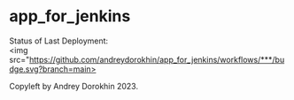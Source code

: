 # app_for_jenkins

Status of Last Deployment:
<br><img src="https://github.com/andreydorokhin/app_for_jenkins/workflows/***/budge.svg?branch=main><br>

  
Copyleft by Andrey Dorokhin 2023.
